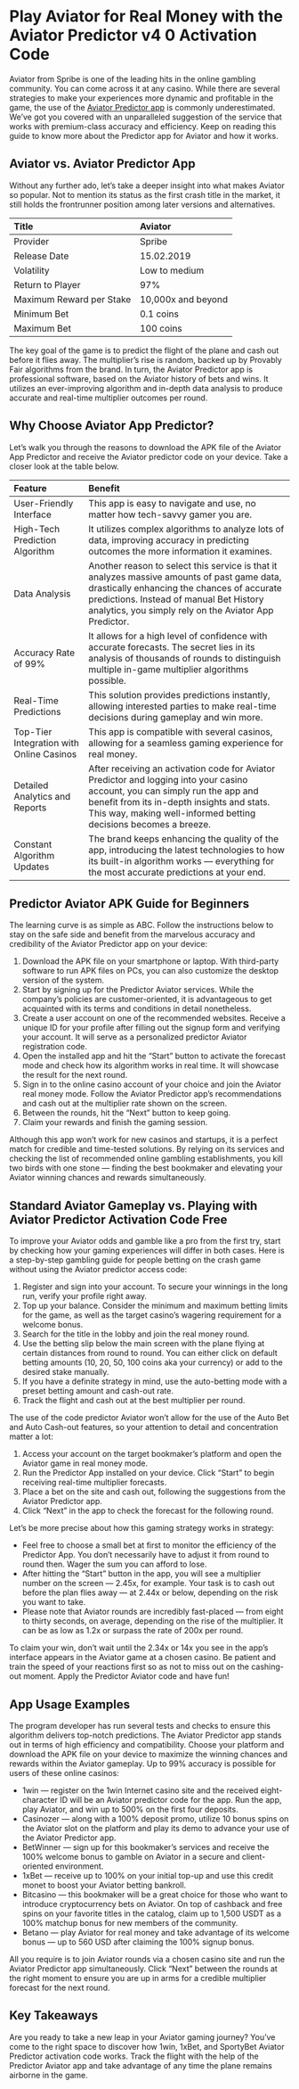 # Play Aviator for Real Money with the Aviator Predictor v4 0 Activation Code

Aviator from Spribe is one of the leading hits in the online gambling community. You can come across it at any casino. While there are several strategies to make your experiences more dynamic and profitable in the game, the use of the [Aviator Predictor app](https://aviatorpredictions.in) is commonly underestimated. We’ve got you covered with an unparalleled suggestion of the service that works with premium-class accuracy and efficiency. Keep on reading this guide to know more about the Predictor app for Aviator and how it works.

## Aviator vs. Aviator Predictor App

Without any further ado, let’s take a deeper insight into what makes Aviator so popular. Not to mention its status as the first crash title in the market, it still holds the frontrunner position among later versions and alternatives.

| Title | Aviator |
| :---- | :---- |
| Provider | Spribe |
| Release Date | 15.02.2019 |
| Volatility | Low to medium |
| Return to Player | 97% |
| Maximum Reward per Stake | 10,000x and beyond |
| Minimum Bet | 0.1 coins |
| Maximum Bet | 100 coins |

The key goal of the game is to predict the flight of the plane and cash out before it flies away. The multiplier’s rise is random, backed up by Provably Fair algorithms from the brand. In turn, the Aviator Predictor app is professional software, based on the Aviator history of bets and wins. It utilizes an ever-improving algorithm and in-depth data analysis to produce accurate and real-time multiplier outcomes per round.

## Why Choose Aviator App Predictor?

Let’s walk you through the reasons to download the APK file of the Aviator App Predictor and receive the Aviator predictor code on your device. Take a closer look at the table below.

| Feature | Benefit |
| :---- | :---- |
| User-Friendly Interface | This app is easy to navigate and use, no matter how tech-savvy gamer you are. |
| High-Tech Prediction Algorithm | It utilizes complex algorithms to analyze lots of data, improving accuracy in predicting outcomes the more information it examines. |
| Data Analysis | Another reason to select this service is that it analyzes massive amounts of past game data, drastically enhancing the chances of accurate predictions. Instead of manual Bet History analytics, you simply rely on the Aviator App Predictor. |
| Accuracy Rate of 99% | It allows for a high level of confidence with accurate forecasts. The secret lies in its analysis of thousands of rounds to distinguish multiple in-game multiplier algorithms possible. |
| Real-Time Predictions | This solution provides predictions instantly, allowing interested parties to make real-time decisions during gameplay and win more. |
| Top-Tier Integration with Online Casinos | This app is compatible with several casinos, allowing for a seamless gaming experience for real money. |
| Detailed Analytics and Reports | After receiving an activation code for Aviator Predictor and logging into your casino account, you can simply run the app and benefit from its in-depth insights and stats. This way, making well-informed betting decisions becomes a breeze. |
| Constant Algorithm Updates | The brand keeps enhancing the quality of the app, introducing the latest technologies to how its built-in algorithm works — everything for the most accurate predictions at your end. |

## Predictor Aviator APK Guide for Beginners

The learning curve is as simple as ABC. Follow the instructions below to stay on the safe side and benefit from the marvelous accuracy and credibility of the Aviator Predictor app on your device:

1. Download the APK file on your smartphone or laptop. With third-party software to run APK files on PCs, you can also customize the desktop version of the system.  
2. Start by signing up for the Predictor Aviator services. While the company’s policies are customer-oriented, it is advantageous to get acquainted with its terms and conditions in detail nonetheless.  
3. Create a user account on one of the recommended websites. Receive a unique ID for your profile after filling out the signup form and verifying your account. It will serve as a personalized predictor Aviator registration code.  
4. Open the installed app and hit the “Start” button to activate the forecast mode and check how its algorithm works in real time. It will showcase the result for the next round.  
5. Sign in to the online casino account of your choice and join the Aviator real money mode. Follow the Aviator Predictor app’s recommendations and cash out at the multiplier rate shown on the screen.  
6. Between the rounds, hit the “Next” button to keep going.  
7. Claim your rewards and finish the gaming session.

Although this app won’t work for new casinos and startups, it is a perfect match for credible and time-tested solutions. By relying on its services and checking the list of recommended online gambling establishments, you kill two birds with one stone — finding the best bookmaker and elevating your Aviator winning chances and rewards simultaneously.

## Standard Aviator Gameplay vs. Playing with Aviator Predictor Activation Code Free

To improve your Aviator odds and gamble like a pro from the first try, start by checking how your gaming experiences will differ in both cases. Here is a step-by-step gambling guide for people betting on the crash game without using the Aviator predictor access code:

1. Register and sign into your account. To secure your winnings in the long run, verify your profile right away.   
2. Top up your balance. Consider the minimum and maximum betting limits for the game, as well as the target casino’s wagering requirement for a welcome bonus.  
3. Search for the title in the lobby and join the real money round.  
4. Use the betting slip below the main screen with the plane flying at certain distances from round to round. You can either click on default betting amounts (10, 20, 50, 100 coins aka your currency) or add to the desired stake manually.  
5. If you have a definite strategy in mind, use the auto-betting mode with a preset betting amount and cash-out rate.  
6. Track the flight and cash out at the best multiplier per round.

The use of the code predictor Aviator won’t allow for the use of the Auto Bet and Auto Cash-out features, so your attention to detail and concentration matter a lot:

1. Access your account on the target bookmaker’s platform and open the Aviator game in real money mode.  
2. Run the Predictor App installed on your device. Click “Start” to begin receiving real-time multiplier forecasts.  
3. Place a bet on the site and cash out, following the suggestions from the Aviator Predictor app.  
4. Click “Next” in the app to check the forecast for the following round.

Let’s be more precise about how this gaming strategy works in strategy:

* Feel free to choose a small bet at first to monitor the efficiency of the Predictor App. You don’t necessarily have to adjust it from round to round then. Wager the sum you can afford to lose.  
* After hitting the “Start” button in the app, you will see a multiplier number on the screen — 2.45x, for example. Your task is to cash out before the plan flies away — at 2.44x or below, depending on the risk you want to take.  
* Please note that Aviator rounds are incredibly fast-placed — from eight to thirty seconds, on average, depending on the rise of the multiplier. It can be as low as 1.2x or surpass the rate of 200x per round.

To claim your win, don’t wait until the 2.34x or 14x you see in the app’s interface appears in the Aviator game at a chosen casino. Be patient and train the speed of your reactions first so as not to miss out on the cashing-out moment. Apply the Predictor Aviator code and have fun\!

## App Usage Examples

The program developer has run several tests and checks to ensure this algorithm delivers top-notch predictions. The Aviator Predictor app stands out in terms of high efficiency and compatibility. Choose your platform and download the APK file on your device to maximize the winning chances and rewards within the Aviator gameplay. Up to 99% accuracy is possible for users of these online casinos:

* 1win — register on the 1win Internet casino site and the received eight-character ID will be an Aviator predictor code for the app. Run the app, play Aviator, and win up to 500% on the first four deposits.  
* Casinozer — along with a 100% deposit promo, utilize 10 bonus spins on the Aviator slot on the platform and play its demo to advance your use of the Aviator Predictor app.  
* BetWinner — sign up for this bookmaker’s services and receive the 100% welcome bonus to gamble on Aviator in a secure and client-oriented environment.  
* 1xBet — receive up to 100% on your initial top-up and use this credit monet to boost your Aviator betting bankroll.  
* Bitcasino — this bookmaker will be a great choice for those who want to introduce cryptocurrency bets on Aviator. On top of cashback and free spins on your favorite titles in the catalog,  claim up to 1,500 USDT as a 100% matchup bonus for new members of the community.  
* Betano — play Aviator for real money and take advantage of its welcome bonus — up to 560 USD after claiming the 100% signup bonus.

All you require is to join Aviator rounds via a chosen casino site and run the Aviator Predictor app simultaneously. Click “Next” between the rounds at the right moment to ensure you are up in arms for a credible multiplier forecast for the next round.

## Key Takeaways

Are you ready to take a new leap in your Aviator gaming journey? You’ve come to the right space to discover how 1win, 1xBet, and SportyBet Aviator Predictor activation code works. Track the flight with the help of the Predictor Aviator app and take advantage of any time the plane remains airborne in the game.
